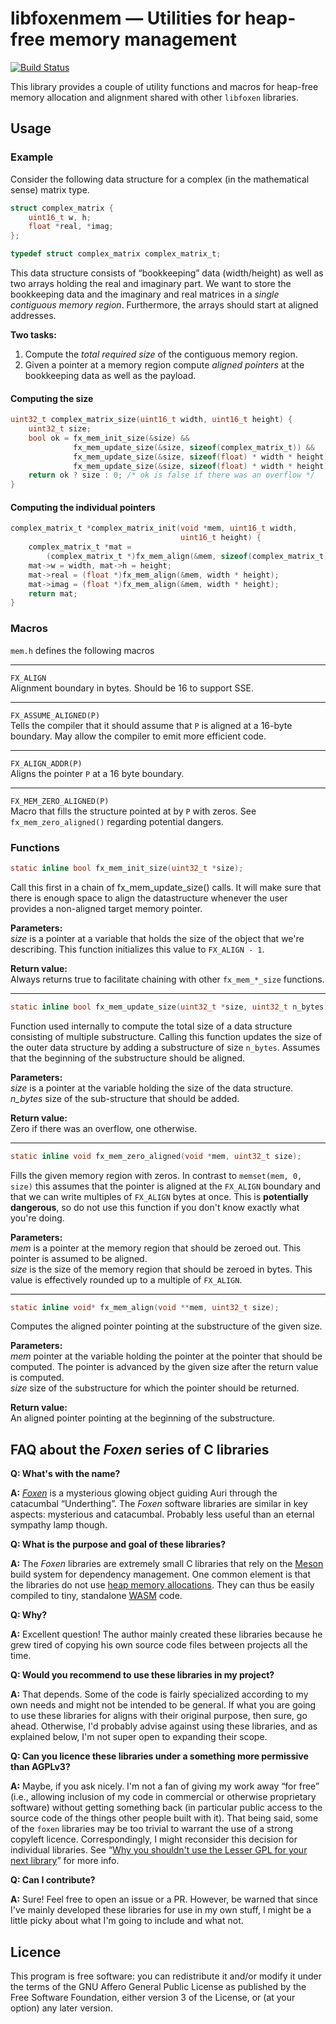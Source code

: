 # libfoxenmem ― Utilities for heap-free memory management

[![Build Status](https://travis-ci.org/astoeckel/libfoxenmem.svg?branch=master)](https://travis-ci.org/astoeckel/libfoxenmem)

This library provides a couple of utility functions and macros for heap-free
memory allocation and alignment shared with other `libfoxen` libraries.

## Usage

### Example

Consider the following data structure for a complex (in the mathematical sense)
matrix type.
```C
struct complex_matrix {
	uint16_t w, h;
	float *real, *imag;
};

typedef struct complex_matrix complex_matrix_t;
```
This data structure consists of “bookkeeping” data (width/height)
as well as two arrays holding the real and imaginary part. We want to
store the bookkeeping data and the imaginary and real matrices in a
*single contiguous memory region*. Furthermore, the arrays should
start at aligned addresses.

**Two tasks:**
1. Compute the *total required size* of the contiguous memory region.
2. Given a pointer at a memory region compute *aligned pointers* at the
   bookkeeping data as well as the payload.

#### Computing the size

```C
uint32_t complex_matrix_size(uint16_t width, uint16_t height) {
	uint32_t size;
	bool ok = fx_mem_init_size(&size) &&
	          fx_mem_update_size(&size, sizeof(complex_matrix_t)) &&
	          fx_mem_update_size(&size, sizeof(float) * width * height) &&
	          fx_mem_update_size(&size, sizeof(float) * width * height);
	return ok ? size : 0; /* ok is false if there was an overflow */
}
```

#### Computing the individual pointers

```C
complex_matrix_t *complex_matrix_init(void *mem, uint16_t width,
                                      uint16_t height) {
	complex_matrix_t *mat =
	    (complex_matrix_t *)fx_mem_align(&mem, sizeof(complex_matrix_t));
	mat->w = width, mat->h = height;
	mat->real = (float *)fx_mem_align(&mem, width * height);
	mat->imag = (float *)fx_mem_align(&mem, width * height);
	return mat;
}
```

### Macros

`mem.h` defines the following macros

---

`FX_ALIGN`<br/>
Alignment boundary in bytes. Should be 16 to support SSE.

---

`FX_ASSUME_ALIGNED(P)`<br/>
Tells the compiler that it should assume that `P` is aligned at a 16-byte
boundary. May allow the compiler to emit more efficient code.

---

`FX_ALIGN_ADDR(P)`<br/>
Aligns the pointer `P` at a 16 byte boundary.

---

`FX_MEM_ZERO_ALIGNED(P)`<br/>
Macro that fills the structure pointed at by `P` with zeros. See
`fx_mem_zero_aligned()` regarding potential dangers.

### Functions

```C
static inline bool fx_mem_init_size(uint32_t *size);
```
Call this first in a chain of fx_mem_update_size() calls. It will make sure
that there is enough space to align the datastructure whenever the user
provides a non-aligned target memory pointer.

**Parameters:**<br/>
*size* is a pointer at a variable that holds the size of the object that we're
describing. This function initializes this value to `FX_ALIGN - 1`.

**Return value:**<br/>
Always returns true to facilitate chaining with other `fx_mem_*_size` functions.

---

```C
static inline bool fx_mem_update_size(uint32_t *size, uint32_t n_bytes);
```
Function used internally to compute the total size of a data structure
consisting of multiple substructure. Calling this function updates the size
of the outer data structure by adding a substructure of size `n_bytes`. Assumes
that the beginning of the substructure should be aligned.

**Parameters:**<br/>
*size* is a pointer at the variable holding the size of the data structure.<br/>
*n_bytes* size of the sub-structure that should be added.

**Return value:**<br/>
Zero if there was an overflow, one otherwise.

---

```C
static inline void fx_mem_zero_aligned(void *mem, uint32_t size);
```
Fills the given memory region with zeros. In contrast to `memset(mem, 0, size)`
this assumes that the pointer is aligned at the `FX_ALIGN` boundary and that
we can write multiples of `FX_ALIGN` bytes at once. This is **potentially**
**dangerous**, so do not use this function if you don't know exactly what you're
doing.

**Parameters:**<br/>
*mem* is a pointer at the memory region that should be zeroed out. This
pointer is assumed to be aligned.<br/>
*size* is the size of the memory region that should be zeroed in bytes.
This value is effectively rounded up to a multiple of `FX_ALIGN`.<br/>

---

```C
static inline void* fx_mem_align(void **mem, uint32_t size);
```
Computes the aligned pointer pointing at the substructure of the given size.

**Parameters:**<br/>
*mem* pointer at the variable holding the pointer at the pointer that should be computed. The pointer is advanced by the given size after the return value is computed.<br/>
*size* size of the substructure for which the pointer should be returned.

**Return value:**<br/>
An aligned pointer pointing at the beginning of the substructure.


## FAQ about the *Foxen* series of C libraries

**Q: What's with the name?**

**A:** [*Foxen*](http://kingkiller.wikia.com/wiki/Foxen) is a mysterious glowing object guiding Auri through the catacumbal “Underthing”. The *Foxen* software libraries are similar in key aspects: mysterious and catacumbal. Probably less useful than an eternal sympathy lamp though.

**Q: What is the purpose and goal of these libraries?**

**A:** The *Foxen* libraries are extremely small C libraries that rely on the [Meson](https://mesonbuild.com/) build system for dependency management. One common element is that the libraries do not use [heap memory allocations](https://github.com/astoeckel/libfoxenmem). They can thus be easily compiled to tiny, standalone [WASM](https://webassembly.org/) code.

**Q: Why?**

**A:** Excellent question! The author mainly created these libraries because he grew tired of copying his own source code files between projects all the time.

**Q: Would you recommend to use these libraries in my project?**

**A:** That depends. Some of the code is fairly specialized according to my own needs and might not be intended to be general. If what you are going to use these libraries for aligns with their original purpose, then sure, go ahead. Otherwise, I'd probably advise against using these libraries, and as explained below, I'm not super open to expanding their scope.

**Q: Can you licence these libraries under a something more permissive than AGPLv3?**

**A:** Maybe, if you ask nicely. I'm not a fan of giving my work away “for free” (i.e., allowing inclusion of my code in commercial or otherwise proprietary software) without getting something back (in particular public access to the source code of the things other people built with it). That being said, some of the `foxen` libraries may be too trivial to warrant the use of a strong copyleft licence. Correspondingly, I might reconsider this decision for individual libraries. See “[Why you shouldn't use the Lesser GPL for your next library](https://www.gnu.org/licenses/why-not-lgpl.en.html)” for more info.

**Q: Can I contribute?**

**A:** Sure! Feel free to open an issue or a PR. However, be warned that since I've mainly developed these libraries for use in my own stuff, I might be a little picky about what I'm going to include and what not.

## Licence

This program is free software: you can redistribute it and/or modify
it under the terms of the GNU Affero General Public License as
published by the Free Software Foundation, either version 3 of the
License, or (at your option) any later version.
